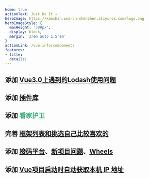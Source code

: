```yaml
---
home: true
actionText: Just Do It →
heroImage: https://kamchan.oss-cn-shenzhen.aliyuncs.com/logo.png
heroImageStyle: {
  maxHeight: '300px',
  display: block,
  margin: '3rem auto 1.5rem'
}
actionLink: /vue-info/components
features:
- title: 
  details:
---
```


## 添加 [Vue3.0上遇到的Lodash使用问题](/bug/lodash.html)
## 添加 [插件库](/plugin/plugin.html)
## 添加 <font color="#3eaf7c">看家护卫</font>
## 完善 [框架列表和挑选自己比较喜欢的](/wheels/framework.html#个人前端比较喜欢的-偏向pc)
## 添加 [接码平台](/tools/sms-code.html#国内)、[新项目问题](/bug/mqsyzt.html)、[Wheels](/wheels/store.html)
## 添加 [Vue项目启动时自动获取本机 IP 地址](/wheels/utils.html#vue项目启动时自动获取本机-ip-地址)

<script type="text/javascript">
  export default{
    mounted(){
      document.getElementsByTagName('span')[10].style.cursor = 'pointer';
      document.getElementsByTagName('span')[10].children[1].target = 'blank';
      document.getElementsByTagName('span')[10].children[1].href='http://www.beian.miit.gov.cn'
    }
  }
</script>
